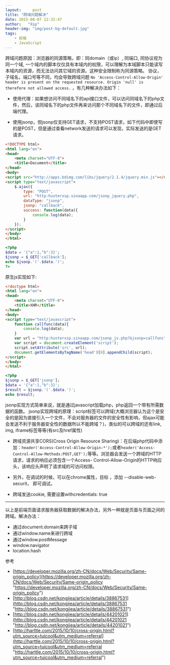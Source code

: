 ```yaml
---
layout:     post
title: "跨域问题解决"
date: 2015-08-07 12:32:47
author:   "Xsp"
header-img: "img/post-bg-default.jpg"
tags:
    - 前端
    - JavaScript
---
```



跨域问题原因：浏览器的同源策略，即：同domain（或ip）, 同端口, 同协议视为同一个域, 一个域内的脚本仅仅具有本域内的权限，可以理解为本域脚本只能读写本域内的资源，而无法访问其它域的资源。这种安全限制称为同源策略。 
协议，子域名，端口号等不同，均会导致跨域问题 `No 'Access-Control-Allow-Origin' header is present on the requested resource. Origin 'null' is therefore not allowed access.`
，有几种解决办法如下：


+ 使用代理：如果想访问不同域名下的api接口文件，可以访问同域名下的php文件，然后，该同域名下的php文件再来访问那个不同域名下的文件，即通过后端代理。


+ 使用jsonp，但jsonp仅支持GET请求，不支持POST请求，如下代码中即使写的是POST，但是通过查看network发送的请求可以发现，实际发送的是GET请求。

```html
<!DOCTYPE html>
<html lang="en">
<head>
    <meta charset="UTF-8">
    <title>Document</title>
</head>
<body>
<script src="http://apps.bdimg.com/libs/jquery/2.1.4/jquery.min.js"></script>
<script type="text/javascript">
    $.ajax({ 
        type: "POST",   
        url: "http:husterxsp.sinaapp.com/jsonp_jquery.php",
        dataType: "jsonp",
        jsonp: "callback",
        success: function(data){
            console.log(data);
        }  
    });
</script>
</body>
</html>
```
```php
<?php
$data = '{"a":1,"b":3}';
$jsonp = $_GET['callback'];
echo $jsonp.'('.$data.')';
?>
```

原生js实现如下:
```html
<!doctype html>
<html lang="en">
<head>
    <meta charset="UTF-8">
    <title>XHR</title>
</head>
<body>
<script type="text/javascript">
    function callfunc(data){
        console.log(data);
    }
    var url = "http:husterxsp.sinaapp.com/jsonp_js.php?&jsonp=callfunc";
    var script = document.createElement('script');
    script.setAttribute('src', url);
    document.getElementsByTagName('head')[0].appendChild(script); 
</script>
</body>
</html>
```
```php
<?php
$jsonp = $_GET['jsonp'];
$data = '{"a":1,"b":3}';
$result = $jsonp.'('.$data.')';
echo $result;

```
jsonp实现方式简单来说，就是通过javascript加载php，php返回一个带有所需数据的函数。
jsonp实现跨域的原理：script标签可以跨域(大概浏览器认为这个是安全的是因为直接引入一个文件，不会对服务器的文件的安全性有影响，但ajax可能会发送不利于服务器安全性的数据所以不能跨域？)，类似的可以跨域的还有link, img, iframe标签等等(有src及href属性)

+ 跨域资源共享CORS(Cross Origin Resource Sharing)：在后端php代码中添加：`header('Access-Control-Allow-Origin:*');`或者`header('Access-Control-Allow-Methods:POST,GET');`等等。浏览器会发送一个跨域的HTTP请求，请求的响应必须包含一个Access- Control-Allow-Origin的HTTP响应头，该响应头声明了请求域的可访问权限。

+ 另外，在调试的时候，可以在chrome属性，目标 ，添加 --disable-web-securit， 即可调试。
+ 跨域发送cookie, 需要设置withcredentials: true

---

以上是前端页面请求服务器获取数据的解决办法，另外一种就是页面与页面之间的跨域。解决办法：

+ 通过document.domain来跨子域
+ 通过window.name来进行跨域
+ 通过window.postMessage
+ window.navigator
+ location.hash

参考
+ [https://developer.mozilla.org/zh-CN/docs/Web/Security/Same-origin_policy](https://developer.mozilla.org/zh-CN/docs/Web/Security/Same-origin_policy "https://developer.mozilla.org/zh-CN/docs/Web/Security/Same-origin_policy")
+ [http://blog.csdn.net/kongjiea/article/details/38867531](http://blog.csdn.net/kongjiea/article/details/38867531 "http://blog.csdn.net/kongjiea/article/details/38867531")
+ [http://blog.csdn.net/kongjiea/article/details/44201021](http://blog.csdn.net/kongjiea/article/details/44201021 "http://blog.csdn.net/kongjiea/article/details/44201021")
+ [http://harttle.com/2015/10/10/cross-origin.html?utm_source=tuicool&utm_medium=referral](http://harttle.com/2015/10/10/cross-origin.html?utm_source=tuicool&utm_medium=referral "http://harttle.com/2015/10/10/cross-origin.html?utm_source=tuicool&utm_medium=referral")
